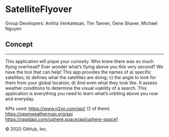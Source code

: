 # SatelliteFlyover

Group Developers: Anitha Venkatesan, Tim Tanner, Gene Shaver, Michael Nguyen

## Concept
----

This application will pique your curiosity. Who knew there was so much flying overhead? Ever wonder what’s flying above you this very second?  We have the tool that can help! This app provides the names of a) specific satellites; b) defines what the satellites are doing; c) the angle to look for them from your global location; d) And even what they look like.  It assess weather conditions to determine the visual viability of a search. This application is everything you need to learn what’s orbiting above you now and everyday.


APIs used: https://www.n2yo.com/api/ (2 of them) https://openweathermap.org/api https://rapidapi.com/uphere.space/api/uphere-space1

© 2020 GitHub, Inc.
